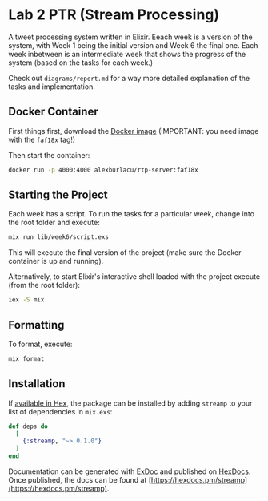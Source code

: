 # Lab 2 PTR (Stream Processing)
 
A tweet processing system written in Elixir. Eeach week is a version of the system,
with Week 1 being the initial version and Week 6 the final one. Each week inbetween 
is an intermediate week that shows the progress of the system (based on the tasks for each week.)

Check out `diagrams/report.md` for a way more detailed explanation of the tasks and implementation.

## Docker Container

First things first, download the [Docker image](https://hub.docker.com/layers/alexburlacu/rtp-server/faf18x/images/sha256-24f504eab5a4dbb504382eaf15d78bb0679c3178f848041b7e2cd33727f0d086?context=explore) (IMPORTANT: you need image with the `faf18x` tag!)

Then start the container:

```bash
docker run -p 4000:4000 alexburlacu/rtp-server:faf18x
```

## Starting the Project

Each week has a script. 
To run the tasks for a particular week, change into the root folder and execute:

```bash
mix run lib/week6/script.exs
```

This will execute the final version of the project (make sure the Docker container is up and running).

Alternatively, to start Elixir's interactive shell loaded with the project execute (from the root folder):

```bash
iex -S mix
```

## Formatting

To format, execute:

```bash
mix format
```


## Installation

If [available in Hex](https://hex.pm/docs/publish), the package can be installed
by adding `streamp` to your list of dependencies in `mix.exs`:

```elixir
def deps do
  [
    {:streamp, "~> 0.1.0"}
  ]
end
```

Documentation can be generated with [ExDoc](https://github.com/elixir-lang/ex_doc)
and published on [HexDocs](https://hexdocs.pm). Once published, the docs can
be found at [https://hexdocs.pm/streamp](https://hexdocs.pm/streamp).


